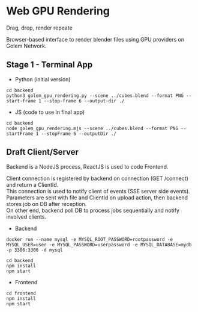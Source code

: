 # Web GPU Rendering
Drag, drop, render repeate

Browser-based interface to render blender files using GPU providers on Golem Network.

## Stage 1 - Terminal App
- Python (initial version)
```
cd backend
python3 golem_gpu_rendering.py --scene ../cubes.blend --format PNG --start-frame 1 --stop-frame 6 --output-dir ./
```
- JS (code to use in final app)
```
cd backend
node golem_gpu_rendering.mjs --scene ../cubes.blend --format PNG --startFrame 1 --stopFrame 6 --outputDir ./
```

## Draft Client/Server

Backend is a NodeJS process, ReactJS is used to code Frontend.  
  
Client connection is registered by backend on connection (GET /connect) and return a ClientId.  
This connection is used to notify client of events (SSE server side events).  
Parameters are sent with file and ClientId on upload action, then backend stores job on DB after reception.  
On other end, backend poll DB to process jobs sequentially and notify involved clients.  


- Backend

```
docker run --name mysql -e MYSQL_ROOT_PASSWORD=rootpassword -e MYSQL_USER=user -e MYSQL_PASSWORD=userpassword -e MYSQL_DATABASE=mydb -p 3306:3306 -d mysql  

cd backend  
npm install  
npm start  
```

- Frontend
  
```
cd frontend  
npm install  
npm start  
```
